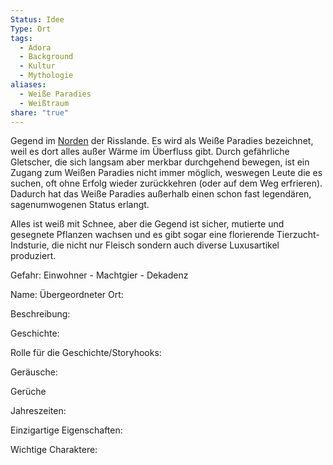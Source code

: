 ```yaml
---
Status: Idee
Type: Ort
tags:
  - Adora
  - Background
  - Kultur
  - Mythologie
aliases:
  - Weiße Paradies
  - Weißtraum
share: "true"
---
```

Gegend im [Norden](../../../../../Risslande%20-%20Norden.md) der Risslande. Es wird als Weiße Paradies bezeichnet, weil es dort alles außer Wärme im Überfluss gibt. Durch gefährliche Gletscher, die sich langsam aber merkbar durchgehend bewegen, ist ein Zugang zum Weißen Paradies nicht immer möglich, weswegen Leute die es suchen, oft ohne Erfolg wieder zurückkehren (oder auf dem Weg erfrieren). Dadurch hat das Weiße Paradies außerhalb einen schon fast legendären, sagenumwogenen Status erlangt. 

Alles ist weiß mit Schnee, aber die Gegend ist sicher, mutierte und gesegnete Pflanzen wachsen und es gibt sogar eine florierende Tierzucht-Indsturie, die nicht nur Fleisch sondern auch diverse Luxusartikel produziert. 

Gefahr: Einwohner - Machtgier - Dekadenz

Name:
Übergeordneter Ort: 

Beschreibung:


Geschichte: 



Rolle für die Geschichte/Storyhooks:


Geräusche:


Gerüche


Jahreszeiten: 



Einzigartige Eigenschaften:



Wichtige Charaktere:



#
